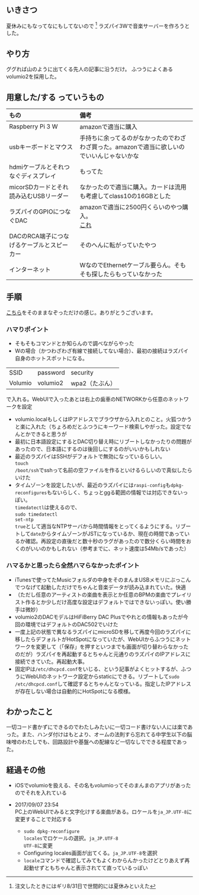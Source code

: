 ## いきさつ
夏休みにもなってなにもしてないので [^1] ラズパイ3Wで音楽サーバーを作ろうとした。

## やり方
ググれば山のように出てくる先人の記事に沿うだけ。
ふつうによくあるvolumio2を採用した。

## 用意した/する っていうもの
| もの     | 備考 |
|:----------------|:------------------|
|  Raspberry Pi 3 W  |  amazonで適当に購入  |
|  usbキーボードとマウス  |  手持ちに余ってるのがなかったのでわざわざ買った。amazonで適当に欲しいのでいいんじゃないかな  |
| hdmiケーブルとそれつなぐディスプレイ| もってた |
| micorSDカードとそれ読み込むUSBリーダー | なかったので適当に購入。カードは流用も考慮してclass10の16GBとした |
| ラズパイのGPIOにつなぐDAC | amazonで適当に2500円くらいのやつ購入。<br>[これ](http://amzn.asia/76pBinV) |
| DACのRCA端子につなげるケーブルとスピーカー| そのへんに転がっていたやつ |
| インターネット | WなのでEthernetケーブル要らん。そもそも探したらもっていなかった|

## 手順
[こちら](http://karaage.hatenadiary.jp/entry/2017/01/20/073000)をそのままなぞっただけの感じ。ありがとうございます。

### ハマりポイント
- そもそもコマンドとか知らんので調べながらやった
- Wの場合（かつわざわざ有線で接続してない場合）、最初の接続はラズパイ自身のホットスポットになる。
<table>
<tr>
    <td>SSID</td>
    <td>password</td>
    <td>security</td>
</tr>
<tr>
    <td>Volumio</td>
    <td>volumio2</td>
    <td>wpa2（たぶん）</td>
</tr>
</table>

で入れる。WebUIで入ったあとは右上の歯車のNETWORKから任意のネットワークを設定

- volumio.localもしくはIPアドレスでブラウザから入れとのこと。火狐つかうと楽に入れた（ちょろめだとふつうにキーワード検索しやがった。設定でなんとかできると思うが
- 最初に日本語設定にするとDAC切り替え時にリブートしなかったりの問題があったので、日本語にするのは後回しにするのがいいかもしれない
- 最近のラズパイはSSHがデフォルトで無効になっているらしい。<br>
<code>touch /boot/ssh</code>でsshって名前の空ファイルを作るといけるらしいので真似したらいけた
- タイムゾーンを設定したいが、最近のラズパイには<code>raspi-config</code>も<code>dpkg-reconfigures</code>もないらしく、ちょっとggる範囲の情報では対応できないっぽい。<br>
<code>timedatectl</code>は使えるので、<br>
<code>sudo timedatectl set-ntp true</code>として適当なNTPサーバから時間情報をとってくるようにする。リブートして<code>date</code>からタイムゾーンがJSTになっているか、現在の時間であっているか確認。再設定の直後だと数十秒のラグがあったので数分くらい時間をおくのがいいのかもしれない（参考までに、ネット速度は54Mb/sであった）

### ハマるかと思ったら全然ハマらなかったポイント
- iTunesで使ってたMusicフォルダの中身をそのまんまUSBメモリにぶっこんでつなげて起動しただけでちゃんと音楽データが読み込まれていた。快適
- （ただし任意のアーティストの楽曲を表示とか任意のBPMの楽曲でプレイリスト作るとか少しだけ高度な設定はデフォルトではできないっぽい。使い勝手は微妙）
- volumio2のDACモデルはHiFiBerry DAC Plusでやれとの情報もあったが今回の環境ではデフォルトのDAC502でいけた
- 一度上記の状態で異なるラズパイにmicroSDを移して再度今回のラズパイに移したらデフォルトがHotSpotになっていたが、WebUIからふつうにネットワークを変更して（「保存」を押すといつまでも画面が切り替わらなかったのだが）ラズパイを再起動するとちゃんと元通りのラズパイのIPアドレスに接続できていた。再起動大事。
- 固定IPは<code>/etc/dhcpcd.conf</code>をいじる、という記事がよくヒットするが、ふつうにWebUIのネットワーク設定からstaticにできる。リブートして<code>sudo /etc/dhcpcd.conf</code>して確認するとちゃんとなっている。指定したIPアドレスが存在しない場合は自動的にHotSpotになる模様。

## わかったこと

一切コード書かずにできるのでわたしみたいに一切コード書けない人には楽であった。また、ハンダ付けはもとより、オームの法則すら忘れてる中学生以下の脳味噌のわたしでも、回路設計や基盤への配線など一切なしでできる程度であった。

## 経過その他
- iOSでvolumioを扱える、その名もvolumioってそのまんまのアプリがあったのでそれを入れている

- 2017/09/07 23:54</br>
  PC上のWebUIでみると文字化けする楽曲がある。ロケールを<code>ja_JP.UTF-8</code>に変更することで対応する
    - <code>sudo dpkg-reconfigure locales</code>でロケールの選択。<code>ja_JP.UTF-8 UTF-8</code>に変更
    - Configuring locales画面が出てくる。<code>ja_JP.UTF-8</code>を選択
    - <code>locale</code>コマンドで確認してみてもよくわからんかったけどとりあえず再起動せずともちゃんと表示されてて直っているっぽい
  


[^1]: 注文したときにはギリ8/31日で世間的には夏休みといえた
